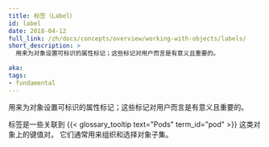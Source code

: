 ```yaml
---
title: 标签（Label）
id: label
date: 2018-04-12
full_link: /zh/docs/concepts/overview/working-with-objects/labels/
short_description: >
  用来为对象设置可标识的属性标记；这些标记对用户而言是有意义且重要的。

aka: 
tags:
- fundamental
---
```


<!--
title: Label
id: label
date: 2018-04-12
full_link: /docs/concepts/overview/working-with-objects/labels/
short_description: >
  Tags objects with identifying attributes that are meaningful and relevant to users.

aka: 
tags:
- fundamental
-->

<!--
 Tags objects with identifying attributes that are meaningful and relevant to users.
-->

用来为对象设置可标识的属性标记；这些标记对用户而言是有意义且重要的。

<!--more--> 

<!--
Labels are key/value pairs that are attached to objects such as {{< glossary_tooltip text="Pods" term_id="pod" >}}. They are used to organize and to select subsets of objects.
-->

标签是一些关联到 {{< glossary_tooltip text="Pods" term_id="pod" >}} 这类对象上的键值对。
它们通常用来组织和选择对象子集。

